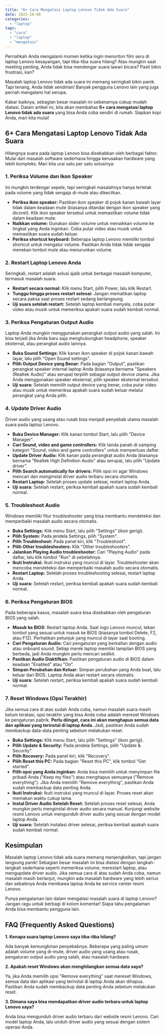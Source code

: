 ```yaml
---
title: "6+ Cara Mengatasi Laptop Lenovo Tidak Ada Suara"
date: 2025-10-08
categories: 
  - "laptop"
tags: 
  - "cara"
  - "laptop"
  - "mengatasi"
---
```


Pernahkah Anda mengalami momen ketika ingin menonton film seru di laptop Lenovo kesayangan, tapi tiba-tiba suara hilang? Atau mungkin saat meeting penting, Anda tidak bisa mendengar suara lawan bicara? Pasti bikin frustrasi, kan?

Masalah laptop Lenovo tidak ada suara ini memang seringkali bikin panik. Tapi tenang, Anda tidak sendirian! Banyak pengguna Lenovo lain yang juga pernah mengalami hal serupa.

Kabar baiknya, sebagian besar masalah ini sebenarnya cukup mudah diatasi. Dalam artikel ini, kita akan membahas **6+ cara mengatasi laptop Lenovo tidak ada suara** yang bisa Anda coba sendiri di rumah. Siapkan kopi Anda, mari kita mulai!

## 6+ Cara Mengatasi Laptop Lenovo Tidak Ada Suara

Hilangnya suara pada laptop Lenovo bisa disebabkan oleh berbagai faktor. Mulai dari masalah software sederhana hingga kerusakan hardware yang lebih kompleks. Mari kita urai satu per satu solusinya:

### 1\. Periksa Volume dan Ikon Speaker

Ini mungkin terdengar sepele, tapi seringkali masalahnya hanya terletak pada volume yang tidak sengaja di-mute atau dikecilkan.

- **Periksa ikon speaker:** Pastikan ikon speaker di pojok kanan bawah layar tidak dalam keadaan mute (biasanya ditandai dengan ikon speaker yang dicoret). Klik ikon speaker tersebut untuk memastikan volume tidak dalam keadaan mute.
- **Naikkan volume:** Gunakan slider volume untuk menaikkan volume ke tingkat yang Anda inginkan. Coba putar video atau musik untuk memastikan suara sudah keluar.
- **Periksa shortcut keyboard:** Beberapa laptop Lenovo memiliki tombol shortcut untuk mengatur volume. Pastikan Anda tidak tidak sengaja menekan tombol mute atau menurunkan volume.

### 2\. Restart Laptop Lenovo Anda

Seringkali, restart adalah solusi ajaib untuk berbagai masalah komputer, termasuk masalah suara.

- **Restart secara normal:** Klik menu Start, pilih Power, lalu klik Restart.
- **Tunggu hingga proses restart selesai:** Jangan mematikan laptop secara paksa saat proses restart sedang berlangsung.
- **Uji suara setelah restart:** Setelah laptop kembali menyala, coba putar video atau musik untuk memeriksa apakah suara sudah kembali normal.

### 3\. Periksa Pengaturan Output Audio

Laptop Anda mungkin menggunakan perangkat output audio yang salah. Ini bisa terjadi jika Anda baru saja menghubungkan headphone, speaker eksternal, atau perangkat audio lainnya.

- **Buka Sound Settings:** Klik kanan ikon speaker di pojok kanan bawah layar, lalu pilih "Open Sound settings".
- **Pilih Output Device yang Benar:** Pada bagian "Output", pastikan perangkat speaker internal laptop Anda (biasanya bernama "Speakers (Realtek Audio)" atau serupa) terpilih sebagai output device utama. Jika Anda menggunakan speaker eksternal, pilih speaker eksternal tersebut.
- **Uji suara:** Setelah memilih output device yang benar, coba putar video atau musik untuk memeriksa apakah suara sudah keluar melalui perangkat yang Anda pilih.

### 4\. Update Driver Audio

Driver audio yang usang atau rusak bisa menjadi penyebab utama masalah suara pada laptop Lenovo.

- **Buka Device Manager:** Klik kanan tombol Start, lalu pilih "Device Manager".
- **Cari Sound, video and game controllers:** Klik tanda panah di samping kategori "Sound, video and game controllers" untuk memperluas daftar.
- **Update Driver Audio:** Klik kanan pada perangkat audio Anda (biasanya bernama "Realtek High Definition Audio" atau serupa), lalu pilih "Update driver".
- **Pilih Search automatically for drivers:** Pilih opsi ini agar Windows mencari dan menginstal driver audio terbaru secara otomatis.
- **Restart Laptop:** Setelah proses update selesai, restart laptop Anda.
- **Uji suara:** Setelah restart, periksa kembali apakah suara sudah kembali normal.

### 5\. Troubleshoot Audio

Windows memiliki fitur troubleshooter yang bisa membantu mendeteksi dan memperbaiki masalah audio secara otomatis.

- **Buka Settings:** Klik menu Start, lalu pilih "Settings" (ikon gerigi).
- **Pilih System:** Pada jendela Settings, pilih "System".
- **Pilih Troubleshoot:** Pada panel kiri, klik "Troubleshoot".
- **Pilih Other troubleshooters:** Klik "Other troubleshooters".
- **Jalankan Playing Audio troubleshooter:** Cari "Playing Audio" pada daftar, lalu klik tombol "Run" di sebelahnya.
- **Ikuti Instruksi:** Ikuti instruksi yang muncul di layar. Troubleshooter akan mencoba mendeteksi dan memperbaiki masalah audio secara otomatis.
- **Restart Laptop:** Setelah proses troubleshooting selesai, restart laptop Anda.
- **Uji suara:** Setelah restart, periksa kembali apakah suara sudah kembali normal.

### 6\. Periksa Pengaturan BIOS

Pada beberapa kasus, masalah suara bisa disebabkan oleh pengaturan BIOS yang salah.

- **Masuk ke BIOS:** Restart laptop Anda. Saat logo Lenovo muncul, tekan tombol yang sesuai untuk masuk ke BIOS (biasanya tombol Delete, F2, atau F12). Perhatikan petunjuk yang muncul di layar saat booting.
- **Cari Pengaturan Audio:** Cari pengaturan yang berkaitan dengan audio atau onboard sound. Setiap merek laptop memiliki tampilan BIOS yang berbeda, jadi Anda mungkin perlu mencari sedikit.
- **Pastikan Audio Diaktifkan:** Pastikan pengaturan audio di BIOS dalam keadaan "Enabled" atau "On".
- **Simpan Perubahan dan Keluar:** Simpan perubahan yang Anda buat, lalu keluar dari BIOS. Laptop Anda akan restart secara otomatis.
- **Uji suara:** Setelah restart, periksa kembali apakah suara sudah kembali normal.

### 7\. Reset Windows (Opsi Terakhir)

Jika semua cara di atas sudah Anda coba, namun masalah suara masih belum teratasi, opsi terakhir yang bisa Anda coba adalah mereset Windows ke pengaturan pabrik. **Perlu diingat, cara ini akan menghapus semua data dan aplikasi yang terinstal di laptop Anda.** Jadi, pastikan Anda sudah membackup data-data penting sebelum melakukan reset.

- **Buka Settings:** Klik menu Start, lalu pilih "Settings" (ikon gerigi).
- **Pilih Update & Security:** Pada jendela Settings, pilih "Update & Security".
- **Pilih Recovery:** Pada panel kiri, klik "Recovery".
- **Pilih Reset this PC:** Pada bagian "Reset this PC", klik tombol "Get started".
- **Pilih opsi yang Anda inginkan:** Anda bisa memilih untuk menyimpan file pribadi Anda ("Keep my files") atau menghapus semuanya ("Remove everything"). Jika Anda memilih "Remove everything", pastikan Anda sudah membackup data penting Anda.
- **Ikuti Instruksi:** Ikuti instruksi yang muncul di layar. Proses reset akan memakan waktu cukup lama.
- **Instal Driver Audio Setelah Reset:** Setelah proses reset selesai, Anda mungkin perlu menginstal driver audio secara manual. Kunjungi website resmi Lenovo untuk mengunduh driver audio yang sesuai dengan model laptop Anda.
- **Uji suara:** Setelah instalasi driver selesai, periksa kembali apakah suara sudah kembali normal.

## Kesimpulan

Masalah laptop Lenovo tidak ada suara memang menjengkelkan, tapi jangan langsung panik! Sebagian besar masalah ini bisa diatasi dengan langkah-langkah sederhana seperti memeriksa volume, merestart laptop, atau mengupdate driver audio. Jika semua cara di atas sudah Anda coba, namun masalah masih berlanjut, mungkin ada masalah hardware yang lebih serius dan sebaiknya Anda membawa laptop Anda ke service center resmi Lenovo.

Punya pengalaman lain dalam mengatasi masalah suara di laptop Lenovo? Jangan ragu untuk berbagi di kolom komentar! Siapa tahu pengalaman Anda bisa membantu pengguna lain.

## FAQ (Frequently Asked Questions)

**1\. Kenapa suara laptop Lenovo saya tiba-tiba hilang?**

Ada banyak kemungkinan penyebabnya. Beberapa yang paling umum adalah volume yang di-mute, driver audio yang usang atau rusak, pengaturan output audio yang salah, atau masalah hardware.

**2\. Apakah reset Windows akan menghilangkan semua data saya?**

Ya, jika Anda memilih opsi "Remove everything" saat mereset Windows, semua data dan aplikasi yang terinstal di laptop Anda akan dihapus. Pastikan Anda sudah membackup data penting Anda sebelum melakukan reset.

**3\. Dimana saya bisa mendapatkan driver audio terbaru untuk laptop Lenovo saya?**

Anda bisa mengunduh driver audio terbaru dari website resmi Lenovo. Cari model laptop Anda, lalu unduh driver audio yang sesuai dengan sistem operasi Anda.
